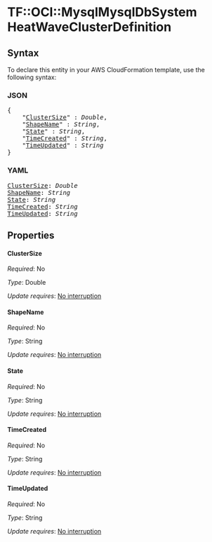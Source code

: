 # TF::OCI::MysqlMysqlDbSystem HeatWaveClusterDefinition

## Syntax

To declare this entity in your AWS CloudFormation template, use the following syntax:

### JSON

<pre>
{
    "<a href="#clustersize" title="ClusterSize">ClusterSize</a>" : <i>Double</i>,
    "<a href="#shapename" title="ShapeName">ShapeName</a>" : <i>String</i>,
    "<a href="#state" title="State">State</a>" : <i>String</i>,
    "<a href="#timecreated" title="TimeCreated">TimeCreated</a>" : <i>String</i>,
    "<a href="#timeupdated" title="TimeUpdated">TimeUpdated</a>" : <i>String</i>
}
</pre>

### YAML

<pre>
<a href="#clustersize" title="ClusterSize">ClusterSize</a>: <i>Double</i>
<a href="#shapename" title="ShapeName">ShapeName</a>: <i>String</i>
<a href="#state" title="State">State</a>: <i>String</i>
<a href="#timecreated" title="TimeCreated">TimeCreated</a>: <i>String</i>
<a href="#timeupdated" title="TimeUpdated">TimeUpdated</a>: <i>String</i>
</pre>

## Properties

#### ClusterSize

_Required_: No

_Type_: Double

_Update requires_: [No interruption](https://docs.aws.amazon.com/AWSCloudFormation/latest/UserGuide/using-cfn-updating-stacks-update-behaviors.html#update-no-interrupt)

#### ShapeName

_Required_: No

_Type_: String

_Update requires_: [No interruption](https://docs.aws.amazon.com/AWSCloudFormation/latest/UserGuide/using-cfn-updating-stacks-update-behaviors.html#update-no-interrupt)

#### State

_Required_: No

_Type_: String

_Update requires_: [No interruption](https://docs.aws.amazon.com/AWSCloudFormation/latest/UserGuide/using-cfn-updating-stacks-update-behaviors.html#update-no-interrupt)

#### TimeCreated

_Required_: No

_Type_: String

_Update requires_: [No interruption](https://docs.aws.amazon.com/AWSCloudFormation/latest/UserGuide/using-cfn-updating-stacks-update-behaviors.html#update-no-interrupt)

#### TimeUpdated

_Required_: No

_Type_: String

_Update requires_: [No interruption](https://docs.aws.amazon.com/AWSCloudFormation/latest/UserGuide/using-cfn-updating-stacks-update-behaviors.html#update-no-interrupt)

